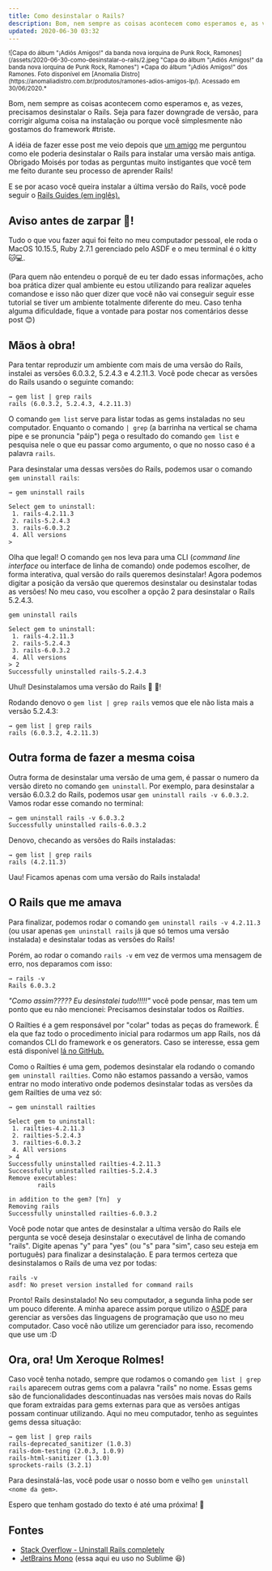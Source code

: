 ```yaml
---
title: Como desinstalar o Rails?
description: Bom, nem sempre as coisas acontecem como esperamos e, as vezes, precisamos desinstalar o Rails. Seja para fazer downgrade de versão, para corrigir alguma coisa na instalação ou porque você não gostou do framework (#triste). Seja qual for seu motivo, espero que esse post te ajude :D
updated: 2020-06-30 03:32
---
```


<small>
  ![Capa do álbum "¡Adiós Amigos!" da banda nova iorquina de Punk Rock, Ramones](/assets/2020-06-30-como-desinstalar-o-rails/2.jpeg "Capa do álbum "¡Adiós Amigos!" da banda nova iorquina de Punk Rock, Ramones")
  *Capa do álbum "¡Adiós Amigos!" dos Ramones. Foto disponível em [Anomalia Distro](https://anomaliadistro.com.br/produtos/ramones-adios-amigos-lp/). Acessado em 30/06/2020.*
</small>

Bom, nem sempre as coisas acontecem como esperamos e, as vezes, precisamos desinstalar o Rails. Seja para fazer downgrade de versão, para corrigir alguma coisa na instalação ou porque você simplesmente não gostamos do framework #triste.

A idéia de fazer esse post me veio depois que [um amigo](https://github.com/MoisesBorges) me perguntou como ele poderia desinstalar o Rails para instalar uma versão mais antiga. Obrigado Moisés por todas as perguntas muito instigantes que você tem me feito durante seu processo de aprender Rails!

E se por acaso você queira instalar a última versão do Rails, você pode seguir o [Rails Guides (em inglês).](https://guides.rubyonrails.org/v5.0/getting_started.html#installing-rails)

## Aviso antes de zarpar 🚢!

Tudo o que vou fazer aqui foi feito no meu computador pessoal, ele roda o MacOS 10.15.5, Ruby 2.7.1 gerenciado pelo ASDF e o meu terminal é o kitty 🐱💻.

(Para quem não entendeu o porquê de eu ter dado essas informações, acho boa prática dizer qual ambiente eu estou utilizando para realizar aqueles comandose e isso não quer dizer que você não vai conseguir seguir esse tutorial se tiver um ambiente totalmente diferente do meu. Caso tenha alguma dificuldade, fique a vontade para postar nos comentários desse post 😊)

## Mãos à obra!

Para tentar reproduzir um ambiente com mais de uma versão do Rails, instalei as versões 6.0.3.2, 5.2.4.3 e 4.2.11.3. Você pode checar as versões do Rails usando o seguinte comando:

```
→ gem list | grep rails
rails (6.0.3.2, 5.2.4.3, 4.2.11.3)
```

O comando `gem list` serve para listar todas as gems instaladas no seu computador. Enquanto o comando `| grep` (a barrinha na vertical se chama pipe e se pronuncia "páip") pega o resultado do comando `gem list` e pesquisa nele o que eu passar como argumento, o que no nosso caso é a palavra `rails`.

Para desinstalar uma dessas versões do Rails, podemos usar o comando `gem uninstall rails`:

```
→ gem uninstall rails

Select gem to uninstall:
 1. rails-4.2.11.3
 2. rails-5.2.4.3
 3. rails-6.0.3.2
 4. All versions
>
```

Olha que legal! O comando `gem` nos leva para uma CLI (_command line interface_ ou interface de linha de comando) onde podemos escolher, de forma interativa, qual versão do rails queremos desinstalar! Agora podemos digitar a posição da versão que queremos desinstalar ou desinstalar todas as versões! No meu caso, vou escolher a opção 2 para desinstalar o Rails 5.2.4.3.

```
gem uninstall rails

Select gem to uninstall:
 1. rails-4.2.11.3
 2. rails-5.2.4.3
 3. rails-6.0.3.2
 4. All versions
> 2
Successfully uninstalled rails-5.2.4.3
```

Uhul! Desinstalamos uma versão do Rails 🥳 🎉!

Rodando denovo o `gem list | grep rails` vemos que ele não lista mais a versão 5.2.4.3:

```
→ gem list | grep rails
rails (6.0.3.2, 4.2.11.3)
```

## Outra forma de fazer a mesma coisa

Outra forma de desinstalar uma versão de uma gem, é passar o numero da versão direto no comando `gem uninstall`. Por exemplo, para desinstalar a versão 6.0.3.2 do Rails, podemos usar `gem uninstall rails -v 6.0.3.2`. Vamos rodar esse comando no terminal:

```
→ gem uninstall rails -v 6.0.3.2
Successfully uninstalled rails-6.0.3.2
```

Denovo, checando as versões do Rails instaladas:

```
→ gem list | grep rails
rails (4.2.11.3)
```

Uau! Ficamos apenas com uma versão do Rails instalada!

## O Rails que me amava

Para finalizar, podemos rodar o comando `gem uninstall rails -v 4.2.11.3` (ou usar apenas `gem uninstall rails` já que só temos uma versão instalada) e desinstalar todas as versões do Rails!

Porém, ao rodar o comando `rails -v` em vez de vermos uma mensagem de erro, nos deparamos com isso:

```
→ rails -v
Rails 6.0.3.2
```

_"Como assim????? Eu desinstalei tudo!!!!!"_ você pode pensar, mas tem um ponto que eu não mencionei: Precisamos desinstalar todos os  _Railties_.

O Railties é a gem responsável por "colar" todas as peças do framework. É ela que faz todo o procedimento inicial para rodarmos um app Rails, nos dá comandos CLI do framework e os generators. Caso se interesse, essa gem está disponível [lá no GitHub.](https://github.com/rails/rails/tree/master/railties)

Como o Railties é uma gem, podemos desinstalar ela rodando o comando `gem uninstall railties`. Como não estamos passando a versão, vamos entrar no modo interativo onde podemos desinstalar todas as versões da gem Railties de uma vez só:

```
→ gem uninstall railties

Select gem to uninstall:
 1. railties-4.2.11.3
 2. railties-5.2.4.3
 3. railties-6.0.3.2
 4. All versions
> 4
Successfully uninstalled railties-4.2.11.3
Successfully uninstalled railties-5.2.4.3
Remove executables:
        rails

in addition to the gem? [Yn]  y
Removing rails
Successfully uninstalled railties-6.0.3.2
```

Você pode notar que antes de desinstalar a ultima versão do Rails ele pergunta se você deseja desinstalar o executável de linha de comando "rails". Digite apenas "y" para "yes" (ou "s" para "sim", caso seu esteja em português) para finalizar a desinstalação. E para termos certeza que desinstalamos o Rails de uma vez por todas:

```
rails -v
asdf: No preset version installed for command rails
```

Pronto! Rails desinstalado! No seu computador, a segunda linha pode ser um pouco diferente. A minha aparece assim porque utilizo o [ASDF](https://github.com/asdf-vm/asdf) para gerenciar as versões das linguagens de programação que uso no meu computador. Caso você não utilize um gerenciador para isso, recomendo que use um :D

## Ora, ora! Um Xeroque Rolmes!

Caso você tenha notado, sempre que rodamos o comando `gem list | grep rails` aparecem outras gems com a palavra "rails" no nome. Essas gems são de funcionalidades descontinuadas nas versões mais novas do Rails que foram extraidas para gems externas para que as versões antigas possam continuar utilizando. Aqui no meu computador, tenho as seguintes gems dessa situação:

```
→ gem list | grep rails
rails-deprecated_sanitizer (1.0.3)
rails-dom-testing (2.0.3, 1.0.9)
rails-html-sanitizer (1.3.0)
sprockets-rails (3.2.1)
```

Para desinstalá-las, você pode usar o nosso bom e velho `gem uninstall <nome da gem>`.

Espero que tenham gostado do texto é até uma próxima! 👋

## Fontes

- [Stack Overflow - Uninstall Rails completely](https://stackoverflow.com/a/38607861)
- [JetBrains Mono](https://www.jetbrains.com/pt-pt/lp/mono/) (essa aqui eu uso no Sublime 😆)
